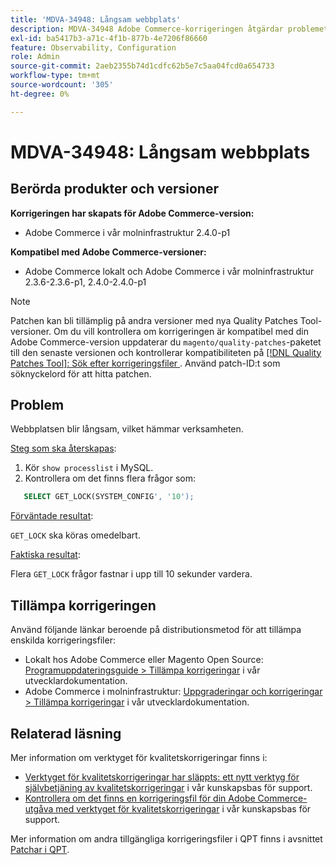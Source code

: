 ```yaml
---
title: 'MDVA-34948: Långsam webbplats'
description: MDVA-34948 Adobe Commerce-korrigeringen åtgärdar problemet med att webbplatsen blir långsam. Den här korrigeringen är tillgänglig när [QPT-verktyget (Quality Patches Tool)](/help/announcements/adobe-commerce-announcements/magento-quality-patches-released-new-tool-to-self-serve-quality-patches.md) 1.1.1 är installerat. Korrigerings-ID är MDVA-34948. Observera att problemet har åtgärdats i Adobe Commerce version 2.4.1.
exl-id: ba5417b3-a71c-4f1b-877b-4e7206f86660
feature: Observability, Configuration
role: Admin
source-git-commit: 2aeb2355b74d1cdfc62b5e7c5aa04fcd0a654733
workflow-type: tm+mt
source-wordcount: '305'
ht-degree: 0%

---
```


# MDVA-34948: Långsam webbplats


## Berörda produkter och versioner

**Korrigeringen har skapats för Adobe Commerce-version:**

* Adobe Commerce i vår molninfrastruktur 2.4.0-p1

**Kompatibel med Adobe Commerce-versioner:**

* Adobe Commerce lokalt och Adobe Commerce i vår molninfrastruktur 2.3.6-2.3.6-p1, 2.4.0-2.4.0-p1

>[!NOTE]
>
>Patchen kan bli tillämplig på andra versioner med nya Quality Patches Tool-versioner. Om du vill kontrollera om korrigeringen är kompatibel med din Adobe Commerce-version uppdaterar du `magento/quality-patches`-paketet till den senaste versionen och kontrollerar kompatibiliteten på [[!DNL Quality Patches Tool]: Sök efter korrigeringsfiler ](https://experienceleague.adobe.com/tools/commerce-quality-patches/index.html?lang=sv-SE). Använd patch-ID:t som söknyckelord för att hitta patchen.

## Problem

Webbplatsen blir långsam, vilket hämmar verksamheten.

<u>Steg som ska återskapas</u>:

1. Kör `show processlist` i MySQL.
1. Kontrollera om det finns flera frågor som:

```sql
   SELECT GET_LOCK(SYSTEM_CONFIG', '10');
```

<u>Förväntade resultat</u>:

`GET_LOCK` ska köras omedelbart.

<u>Faktiska resultat</u>:

Flera `GET_LOCK` frågor fastnar i upp till 10 sekunder vardera.

## Tillämpa korrigeringen

Använd följande länkar beroende på distributionsmetod för att tillämpa enskilda korrigeringsfiler:

* Lokalt hos Adobe Commerce eller Magento Open Source: [Programuppdateringsguide > Tillämpa korrigeringar](https://experienceleague.adobe.com/sv/docs/commerce-operations/tools/quality-patches-tool/usage) i vår utvecklardokumentation.
* Adobe Commerce i molninfrastruktur: [Uppgraderingar och korrigeringar > Tillämpa korrigeringar](https://experienceleague.adobe.com/sv/docs/commerce-cloud-service/user-guide/develop/upgrade/apply-patches) i vår utvecklardokumentation.

## Relaterad läsning

Mer information om verktyget för kvalitetskorrigeringar finns i:

* [Verktyget för kvalitetskorrigeringar har släppts: ett nytt verktyg för självbetjäning av kvalitetskorrigeringar](/help/announcements/adobe-commerce-announcements/magento-quality-patches-released-new-tool-to-self-serve-quality-patches.md) i vår kunskapsbas för support.
* [Kontrollera om det finns en korrigeringsfil för din Adobe Commerce-utgåva med verktyget för kvalitetskorrigeringar](/help/support-tools/patches-available-in-qpt-tool/check-patch-for-magento-issue-with-magento-quality-patches.md) i vår kunskapsbas för support.

Mer information om andra tillgängliga korrigeringsfiler i QPT finns i avsnittet [Patchar i QPT](https://support.magento.com/hc/en-us/sections/360010506631-Patches-available-in-QPT-tool-).
